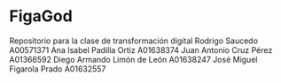 # FigaGod
Repositorio para la clase de transformación digital
Rodrigo Saucedo A00571371
Ana Isabel Padilla Ortiz A01638374
Juan Antonio Cruz Pérez A01366592
Diego Armando Limón de León A01638247
José Miguel Figarola Prado A01632557
